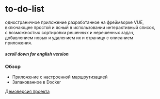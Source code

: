 # to-do-list
одностраничное приложение разработанное на фреймворке VUE, включающее простой и ясный в использовании интерактивный список, с возможностью сортировки решенных и нерешенных задач, добавлением новых и удалением их и страницу с описанием приложения.
##### scroll down for english version
### Обзор
 
* Приложение с настроенной маршрутизацией
* Запакованное в Docker

[Демоверсия проекта](https://olgastrelk.github.io/TodoList/)

